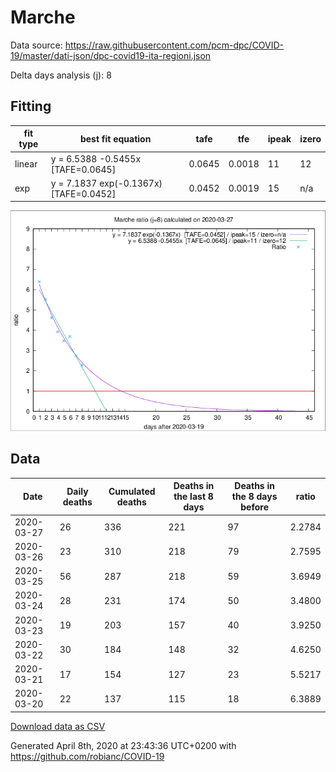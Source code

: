 # Marche

Data source: https://raw.githubusercontent.com/pcm-dpc/COVID-19/master/dati-json/dpc-covid19-ita-regioni.json

Delta days analysis (j): 8

## Fitting 
|fit type|best fit equation|tafe|tfe|ipeak|izero|
|-------|-----|--------|------|---|---|
|linear|y = 6.5388 -0.5455x  [TAFE=0.0645]|0.0645|0.0018|11|12|
|exp|y = 7.1837 exp(-0.1367x)  [TAFE=0.0452]|0.0452|0.0019|15|n/a|

![Plot](COVID-19_marche_j8_2020-03-27.png)

## Data
|Date|Daily deaths|Cumulated deaths|Deaths in the last 8 days|Deaths in the 8 days before|ratio|
|----|----------|-----------|-------|--------------------|-----|
|2020-03-27|26|336|221|97|2.2784|
|2020-03-26|23|310|218|79|2.7595|
|2020-03-25|56|287|218|59|3.6949|
|2020-03-24|28|231|174|50|3.4800|
|2020-03-23|19|203|157|40|3.9250|
|2020-03-22|30|184|148|32|4.6250|
|2020-03-21|17|154|127|23|5.5217|
|2020-03-20|22|137|115|18|6.3889|

[Download data as CSV](COVID-19_marche_j8_2020-03-27.csv)

Generated April 8th, 2020 at 23:43:36 UTC+0200 with https://github.com/robianc/COVID-19

